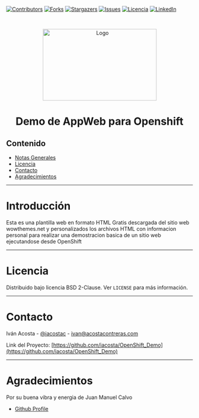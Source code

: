 [![Contributors][contributors-shield]][contributors-url]
[![Forks][forks-shield]][forks-url]
[![Stargazers][stars-shield]][stars-url]
[![Issues][issues-shield]][issues-url]
[![Licencia][license-shield]][license-url]
[![LinkedIn][linkedin-shield]][linkedin-url]


<!-- PROJECT LOGO -->
<br />
<p align="center">
  <a href="https://www.redhat.com/es/technologies/cloud-computing/openshift">
    <img src="https://seekvectorlogo.com/wp-content/uploads/2022/02/red-hat-openshift-vector-logo-2022.png" alt="Logo" width="307" height="193">
  </a>
  <h1 align="center">Demo de AppWeb para Openshift</h1>
</p>

## Contenido

* [Notas Generales](#Introducción)
* [Licencia](#Licencia)
* [Contacto](#Contacto)
* [Agradecimientos](#Agradecimientos)

___
# Introducción
Esta es una plantilla web en formato HTML Gratis descargada del sitio web wowthemes.net y personalizados los archivos HTML con informacion personal para realizar una demostracion basica de un sitio web ejecutandose desde OpenShift

___
# Licencia
Distribuido bajo licencia BSD 2-Clause. Ver `LICENSE` para más información.
___
# Contacto
Iván Acosta - [@iacostac](https://twitter.com/iacostac) - ivan@acostacontreras.com

Link del Proyecto: [https://github.com/iacosta/OpenShift_Demo](https://github.com/iacosta/OpenShift_Demo)
___
# Agradecimientos
Por su buena vibra y energia de Juan Manuel Calvo
* [Github Profile](https://github.com/jmanuelcalvo)

<!-- MARKDOWN LINKS & IMAGES -->
<!-- https://www.markdownguide.org/basic-syntax/#reference-style-links -->
[contributors-shield]: https://img.shields.io/github/contributors/iacosta/ellucian-ethos-twitter-py.svg?style=flat-square
[contributors-url]: https://github.com/iacosta/ellucian-ethos-twitter-py/graphs/contributors
[forks-shield]: https://img.shields.io/github/forks/iacosta/ellucian-ethos-twitter-py.svg?style=flat-square
[forks-url]: https://github.com/iacosta/ellucian-ethos-twitter-py/network/members
[stars-shield]: https://img.shields.io/github/stars/iacosta/ellucian-ethos-twitter-py.svg?style=flat-square
[stars-url]: https://github.com/iacosta/ellucian-ethos-twitter-py/stargazers
[issues-shield]: https://img.shields.io/github/issues/iacosta/ellucian-ethos-twitter-py.svg?style=flat-square
[issues-url]: https://github.com/iacosta/ellucian-ethos-twitter-py/issues
[license-shield]: https://img.shields.io/github/license/iacosta/ellucian-ethos-twitter-py
[license-url]: https://github.com/iacosta/ellucian-ethos-twitter-py/blob/master/LICENSE.txt
[linkedin-shield]: https://img.shields.io/badge/-LinkedIn-black.svg?style=flat-square&logo=linkedin&colorB=555
[linkedin-url]: https://www.linkedin.com/in/iacostac/

